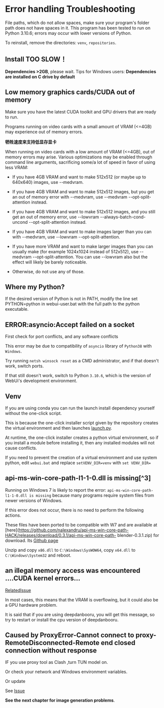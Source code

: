 
# Error handling Troubleshooting

File paths, which do not allow spaces, make sure your program's folder path does not have spaces in it. This program has been tested to run on Python 3.10.6; errors may occur with lower versions of Python.

To reinstall, remove the directories: `venv`, `repositories`.



## Install TOO SLOW！

**Dependencies >2GB**, please wait. Tips for Windows users: **Dependencies are installed on C drive by default**




## Low memory graphics cards/CUDA out of memory

Make sure you have the latest CUDA toolkit and GPU drivers that are ready to run.

Programs running on video cards with a small amount of VRAM (<=4GB) may experience out of memory errors.



**牺牲速度来支持低显存显卡**

When running on video cards with a low amount of VRAM (<=4GB), out of memory errors may arise. Various optimizations may be enabled through command line arguments, sacrificing some/a lot of speed in favor of using less VRAM:

- If you have 4GB VRAM and want to make 512x512 (or maybe up to 640x640) images, use --medvram.

- If you have 4GB VRAM and want to make 512x512 images, but you get an out of memory error with --medvram, use --medvram --opt-split-attention instead.

- If you have 4GB VRAM and want to make 512x512 images, and you still get an out of memory error, use --lowvram --always-batch-cond-uncond --opt-split-attention instead.

- If you have 4GB VRAM and want to make images larger than you can with --medvram, use --lowvram --opt-split-attention.

- If you have more VRAM and want to make larger images than you can usually make (for example 1024x1024 instead of 512x512), use --medvram --opt-split-attention. You can use --lowvram also but the effect will likely be barely noticeable.

- Otherwise, do not use any of those.



## Where my Python?

If the desired version of Python is not in PATH, modify the line set PYTHON=python in webui-user.bat with the full path to the python executable.

## ERROR:asyncio:Accept failed on a socket


First check for port conflicts, and any software conflicts

This error may be due to compatibility of `asyncio` library of `Python38` with `Windows`.

Try running `netsh winsock reset` as a CMD administrator, and if that doesn't work, switch ports.

If that still doesn't work, switch to Python `3.10.6`, which is the version of WebUi's development environment.




## Venv

If you are using conda you can run the launch install dependency yourself without the one-click script.

This is because the one-click installer script given by the repository creates the virtual environment and then launches [launch.py](https://github.com/AUTOMATIC1111/stable-diffusion-webui/blob/master/launch.py).

At runtime, the one-click installer creates a python virtual environment, so if you install a module before installing it, then any installed modules will not cause conflicts.

If you need to prevent the creation of a virtual environment and use system python, edit `webui.bat` and replace `setVENV_DIR=venv` with `set VENV_DIR=`


## api-ms-win-core-path-l1-1-0.dll is missing[^3]

Running on Windows 7 is likely to report the error: `api-ms-win-core-path-l1-1-0.dll is missing` because many programs require system files from newer versions of Windows.

If this error does not occur, there is no need to perform the following actions.

These files have been ported to be compatible with W7 and are available at [here](https://github.com/nalexandru/api-ms-win-core-path-HACK/releases/download/0.3.1/api-ms-win-core-path- blender-0.3.1.zip) for download. Its [Github page](https://github.com/nalexandru/api-ms-win-core-path-HACK/)

Unzip and copy `x86.dll` to `C:\Windows\SysWOW64`, copy `x64.dll` to `C:\Windows\System32` and reboot.

## an illegal memory access was encountered ....CUDA kernel errors...

[RelatedIssue](https://github.com/AUTOMATIC1111/stable-diffusion-webui/issues/1766)

In most cases, this means that the VRAM is overflowing, but it could also be a GPU hardware problem.

It is said that if you are using deepdanbooru, you will get this message, so try to restart or install the cpu version of deepdanbooru.

## Caused by ProxyError-Cannot connect to proxy-RemoteDisconnected-Remote end closed connection without response

IF you use proxy tool as Clash ,turn TUN model on.

Or check your network and Windows environment variables.

Or update


See [Issue](https://github.com/AUTOMATIC1111/stable-diffusion-webui/issues/491)



**See the next chapter for image generation problems**.